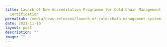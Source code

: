 ```yaml
---
title: Launch of New Accreditation Programme for Cold Chain Management System
  Certification
permalink: /media/news-releases/launch-of-cold-chain-management-system-certification/
date: 2021-11-16
layout: post
description: ""
image: ""
---
```

